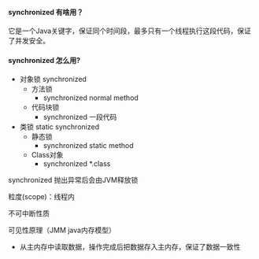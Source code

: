 #### synchronized 有啥用？  
它是一个Java关键字，保证同个时间段，最多只有一个线程执行这段代码，保证了并发安全。

#### synchronized 怎么用?
* 对象锁 synchronized
   * 方法锁
      * synchronized normal method
   * 代码块锁
      * synchronized 一段代码
* 类锁 static synchronized
  * 静态锁
      * synchronized static method
  * Class对象
      * synchronized *.class

synchronized 抛出异常后会由JVM释放锁  

粒度(scope)：线程内  

不可中断性质  

可见性原理（JMM java内存模型）
 - 从主内存中读取数据，操作完成后把数据存入主内存，保证了数据一致性
